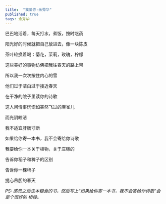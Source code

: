 ```yaml
---
title:  "我爱你-余秀华"
published: true
tags: 余秀华
---
```


巴巴地活着，每天打水，煮饭，按时吃药

阳光好的时候就把自己放进去，像一块陈皮

茶叶轮换着喝：菊花，茉莉，玫瑰，柠檬

这些美好的事物仿佛把我往春天的路上带

所以我一次次按住内心的雪

他们过于洁白过于接近春天

在干净的院子里读你的诗歌

这人间情事恍惚如突然飞过的麻雀儿

而光阴皎洁

我不适宜肝肠寸断

如果给你寄一本书，我不会寄给你诗歌

我要给你一本关于植物，关于庄稼的

告诉你稻子和稗子的区别

告诉你一棵稗子

提心吊胆的春天

*PS: 感觉之后送本粮食的书，然后写上“如果给你寄一本书，我不会寄给你诗歌”会是个很好的
桥段。*
